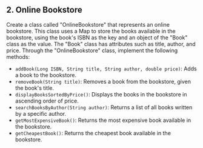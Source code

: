 ## 2. Online Bookstore

Create a class called "OnlineBookstore" that represents an online bookstore. This class uses a Map to store the books available in the bookstore, using the book's ISBN as the key and an object of the "Book" class as the value. The "Book" class has attributes such as title, author, and price. Through the "OnlineBookstore" class, implement the following methods:

- `addBook(Long ISBN, String title, String author, double price)`: Adds a book to the bookstore.
- `removeBook(String title)`: Removes a book from the bookstore, given the book's title.
- `displayBooksSortedByPrice()`: Displays the books in the bookstore in ascending order of price.
- `searchBooksByAuthor(String author)`: Returns a list of all books written by a specific author.
- `getMostExpensiveBook()`: Returns the most expensive book available in the bookstore.
- `getCheapestBook()`: Returns the cheapest book available in the bookstore.
